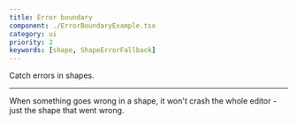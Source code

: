 ```yaml
---
title: Error boundary
component: ./ErrorBoundaryExample.tsx
category: ui
priority: 2
keywords: [shape, ShapeErrorFallback]
---
```


Catch errors in shapes.

---

When something goes wrong in a shape, it won't crash the whole editor - just the shape that went wrong.
